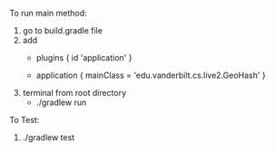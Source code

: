 To run main method:
1. go to build.gradle file
2. add
    * plugins {
        id 'application'
    }

    * application {
        mainClass = 'edu.vanderbilt.cs.live2.GeoHash'
    }
3. terminal from root directory
     * ./gradlew run

To Test:
1. ./gradlew test

